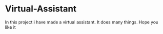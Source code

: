 # Virtual-Assistant
In this project i have made a virtual assistant. It does many things. Hope you like it
